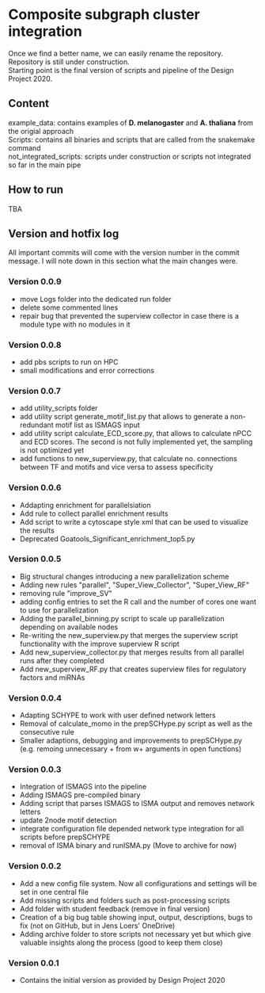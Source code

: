 # Composite subgraph cluster integration  
Once we find a better name, we can easily rename the repository.  
Repository is still under construction.  
Starting point is the final version of scripts and pipeline of the Design Project 2020.  

## Content
example_data: contains examples of **D. melanogaster** and **A. thaliana** from the origial approach  
Scripts: contains all binaries and scripts that are called from the snakemake command  
not_integrated_scripts: scripts under construction or scripts not integrated so far in the main pipe  

## How to run
TBA

## Version and hotfix log
All important commits will come with the version number in the commit message.
I will note down in this section what the main changes were.

### Version 0.0.9
- move Logs folder into the dedicated run folder
- delete some commented lines
- repair bug that prevented the superview collector in case there is a module type with no modules in it

### Version 0.0.8
- add pbs scripts to run on HPC
- small modifications and error corrections

### Version 0.0.7
- add utility_scripts folder
- add utility script generate_motif_list.py that allows to generate a non-redundant motif list as ISMAGS input
- add utility script calculate_ECD_score.py, that allows to calculate nPCC and ECD scores. The second is not fully implemented yet, the sampling is not optimized yet
- add functions to new_superview.py, that calculate no. connections between TF and motifs and vice versa to assess specificity

### Version 0.0.6
- Addapting enrichment for parallelsiation
- Add rule to collect parallel enrichment results
- Add script to write a cytoscape style xml that can be used to visualize the results 
- Deprecated Goatools_Significant_enrichment_top5.py

### Version 0.0.5
- Big structural changes introducing a new parallelization scheme
- Adding new rules "parallel", "Super_View_Collector", "Super_View_RF"
- removing rule "improve_SV"
- adding config entries to set the R call and the number of cores one want to use for parallelization
- Adding the parallel_binning.py script to scale up parallelization depending on available nodes
- Re-writing the new_superview.py that merges the superview script functionality with the improve superview R script
- Add new_superview_collector.py that merges results from all parallel runs after they completed
- Add new_superview_RF.py that creates superview files for regulatory factors and miRNAs


### Version 0.0.4
- Adapting SCHYPE to work with user defined network letters
- Removal of calculate_momo in the prepSCHype.py script as well as the consecutive rule
- Smaller adaptions, debugging and improvements to prepSCHype.py (e.g. remoing unnecessary + from w+ arguments in open functions)


### Version 0.0.3
- Integration of ISMAGS into the pipeline
- Adding ISMAGS pre-compiled binary
- Adding script that parses ISMAGS to ISMA output and removes network letters
- update 2node motif detection
- integrate configuration file depended network type integration for all scripts before prepSCHYPE
- removal of ISMA binary and runISMA.py (Move to archive for now)

### Version 0.0.2
- Add a new config file system. Now all configurations and settings will be set in one central file
- Add missing scripts and folders such as post-processing scripts
- Add folder with student feedback (remove in final version)
- Creation of a big bug table showing input, output, descriptions, bugs to fix (not on GitHub, but in Jens Loers' OneDrive)
- Adding archive folder to store scripts not necessary yet but which give valuable insights along the process (good to keep them close)
    
### Version 0.0.1
- Contains the initial version as provided by Design Project 2020



